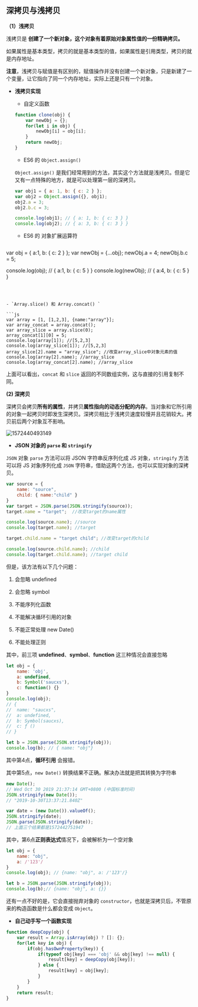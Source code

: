 ## 深拷贝与浅拷贝

**（1）浅拷贝**

浅拷贝是 **创建了一个新对象，这个对象有着原始对象属性值的一份精确拷贝。** 

如果属性是基本类型，拷贝的就是基本类型的值，如果属性是引用类型，拷贝的就是内存地址。

**注意**，浅拷贝与赋值是有区别的，赋值操作并没有创建一个新对象，只是新建了一个变量，让它指向了同一个内存地址，实际上还是只有一个对象。

- **浅拷贝实现**  

  - 自定义函数

  ```js
  function clone(obj) {
      var newObj = {};
      for(let i in obj) {
          newObj[i] = obj[i];
      }
      return newObj;
  }
  ```

  

  - ES6 的 `Object.assign()`

  `Object.assign()` 是我们经常用到的方法，其实这个方法就是浅拷贝。但是它又有一点特殊的地方，就是可以处理第一层的深拷贝。

  ```js
  var obj1 = { a: 1, b: { c: 2 } };
  var obj2 = Object.assign({}, obj1);
  obj2.a = 3;
  obj2.b.c = 3;
  
  console.log(obj1); // { a: 1, b: { c: 3 } }
  console.log(obj2); // { a: 3, b: { c: 3 } }
  
  ```

  - ES6 的 对象扩展运算符

  ```js
var obj = { a:1, b: { c: 2 } }; 
  var newObj = {...obj};
  newObj.a = 4;
  newObj.b.c = 5;
  
  console.log(obj); // { a:1, b: { c: 5 } }
  console.log(newObj); // { a:4, b: { c: 5 } }
  ```
  
  
  
  - `Array.slice() 和 Array.concat() `

```js
var array = [1, [1,2,3], {name:"array"}]; 
var array_concat = array.concat();
var array_slice = array.slice(0);
array_concat[1][0] = 5;  
console.log(array[1]); //[5,2,3] 
console.log(array_slice[1]); //[5,2,3] 
array_slice[2].name = "array_slice"; //改变array_slice中对象元素的值 
console.log(array[2].name); //array_slice
console.log(array_concat[2].name); //array_slice
```

上面可以看出，`concat` 和 `slice` 返回的不同数组实例，这与直接的引用复制不同。



**(2) 深拷贝**

深拷贝会拷贝**所有的属性**，并拷贝**属性指向的动态分配的内存**。当对象和它所引用的对象一起拷贝时即发生深拷贝。深拷贝相比于浅拷贝速度较慢并且花销较大。拷贝前后两个对象互不影响。

![1572440493149](C:\Users\Administrator\AppData\Roaming\Typora\typora-user-images\1572440493149.png)

- **JSON 对象的 `parse` 和 `stringify`**

`JSON` 对象 `parse` 方法可以将 JSON 字符串反序列化成 JS 对象，`stringify` 方法可以将 JS 对象序列化成 `JSON` 字符串，借助这两个方法，也可以实现对象的深拷贝。

```js
var source = { 
    name: "source", 
    child: { name:"child" } 
} 
var target = JSON.parse(JSON.stringify(source));
target.name = "target";  //改变target的name属性

console.log(source.name); //source 
console.log(target.name); //target

target.child.name = "target child"; //改变target的child 

console.log(source.child.name); //child 
console.log(target.child.name); //target child
```

但是，该方法有以下几个问题：

1. 会忽略 undefined

2. 会忽略 symbol

3. 不能序列化函数

4. 不能解决循环引用的对象

5. 不能正常处理 new Date()

6. 不能处理正则

其中，前三项 **undefined**、**symbol**、**function** 这三种情况会直接忽略

```js
let obj = {
    name: 'obj',
    a: undefined,
    b: Symbol('saucxs'),
    c: function() {}
}
console.log(obj);
// {
// 	name: "saucxs", 
// 	a: undefined, 
//  b: Symbol(saucxs), 
//  c: ƒ ()
// }

let b = JSON.parse(JSON.stringify(obj));
console.log(b); // { name: "obj"}
```

其中第4点，**循环引用** 会报错。

其中第5点，`new Date()` 转换结果不正确。解决办法就是把其转换为字符串

```js
new Date();
// Wed Oct 30 2019 21:37:14 GMT+0800 (中国标准时间)
JSON.stringify(new Date());
// "2019-10-30T13:37:21.840Z"

var date = (new Date()).valueOf();
JSON.stringify(date);
JSON.parse(JSON.stringify(date));
// 上面三个结果都是1572442751947

```

其中，第6点**正则表达式**情况下，会被解析为一个空对象

```js
let obj = {
    name: "obj",
    a: /'123'/
}
console.log(obj); // {name: "obj", a: /'123'/}

let b = JSON.parse(JSON.stringify(obj));
console.log(b);// {name: "obj", a: {}}
```



还有一点不好的是，它会直接抛弃对象的 `constructor`，也就是深拷贝后，不管原来的构造函数是什么都会变成 `Object`。

- **自己动手写一个函数实现**

```js
function deepCopy(obj) {
    var result = Array.isArray(obj) ? []: {};
    for(let key in obj) {
        if(obj.hasOwnProperty(key)) {
            if(typeof obj[key] === 'obj' && obj[key] !== null) {
                result[key] = deepCopy(obj[key]);
            } else {
                result[key] = obj[key];
            }
        }
    }
    return result;
}
```

